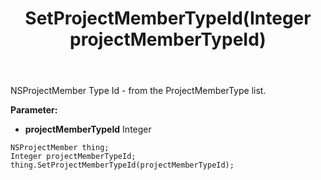 ﻿---
uid: crmscript_ref_NSProjectMember_SetProjectMemberTypeId
title: SetProjectMemberTypeId(Integer projectMemberTypeId)
intellisense: NSProjectMember.SetProjectMemberTypeId
keywords: NSProjectMember, GetProjectMemberTypeId
so.topic: reference
---

NSProjectMember Type Id - from the ProjectMemberType list.

**Parameter:** 
 - **projectMemberTypeId** Integer

```crmscript
NSProjectMember thing;
Integer projectMemberTypeId;
thing.SetProjectMemberTypeId(projectMemberTypeId);
```

